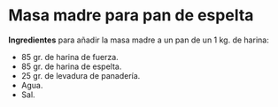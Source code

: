 # Masa madre para pan de espelta

**Ingredientes** para añadir la masa madre a un pan de un 1 kg. de harina:
* 85 gr. de harina de fuerza.
* 85 gr. de harina de espelta.
* 25 gr. de levadura de panadería.
* Agua.
* Sal.

